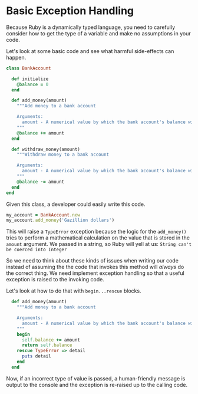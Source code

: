 # Basic Exception Handling

Because Ruby is a dynamically typed language, you need to carefully consider how to get the type of a variable and make no assumptions in your code.

Let's look at some basic code and see what harmful side-effects can happen.

```ruby
class BankAccount

  def initialize
    @balance = 0
  end

  def add_money(amount)
    """Add money to a bank account

    Arguments:
      amount - A numerical value by which the bank account's balance will increase
    """
    @balance += amount
  end

  def withdraw_money(amount)
    """Withdraw money to a bank account

    Arguments:
      amount - A numerical value by which the bank account's balance will decrease
    """
    @balance -= amount
  end
end
```

Given this class, a developer could easily write this code.

```ruby
my_account = BankAccount.new
my_account.add_money('Gazillion dollars')
```

This will raise a `TypeError` exception because the logic for the `add_money()` tries to perform a mathematical calculation on the value that is stored in the `amount` argument. We passed in a string, so Ruby will yell at us: `String can't be coerced into Integer`

So we need to think about these kinds of issues when writing our code instead of assuming the the code that invokes this method will *always* do the correct thing. We need implement exception handling so that a useful exception is raised to the invoking code.

Let's look at how to do that with `begin...rescue` blocks.

```ruby
  def add_money(amount)
    """Add money to a bank account

    Arguments:
      amount - A numerical value by which the bank account's balance will increase
    """
    begin
      self.balance += amount
      return self.balance
    rescue TypeError => detail
      puts detail
    end
  end
```

Now, if an incorrect type of value is passed, a human-friendly message is output to the console and the exception is re-raised up to the calling code.
